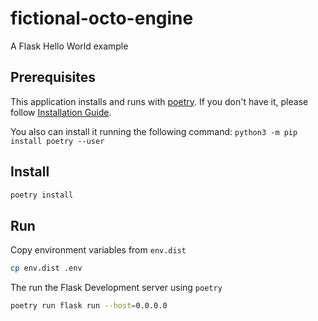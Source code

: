 # fictional-octo-engine

A Flask Hello World example

## Prerequisites

This application installs and runs with [poetry](https://python-poetry.org/).
If you don't have it, please follow [Installation Guide](https://python-poetry.org/docs/#installation).

You also can install it running the following command: `python3 -m pip install poetry --user`

## Install

```bash
poetry install
```

## Run

Copy environment variables from `env.dist`

```bash
cp env.dist .env
```

The run the Flask Development server using `poetry`

```bash
poetry run flask run --host=0.0.0.0
```
